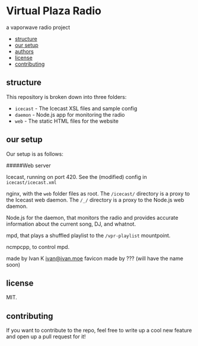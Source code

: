 Virtual Plaza Radio
===

a vaporwave radio project


* [structure](#structure)
* [our setup](#setup)
* [authors](#authors)
* [license](#license)
* [contributing](#contributing)

<a name='structure'></a>

structure
---

This repository is broken down into three folders:

* `icecast` - The Icecast XSL files and sample config
* `daemon` - Node.js app for monitoring the radio
* `web` - The static HTML files for the website

<a name='setup'></a>

our setup
---

Our setup is as follows:

#####Web server

Icecast, running on port 420. See the (modified) config in `icecast/icecast.xml`

nginx, with the `web` folder files as root.
The `/icecast/` directory is a proxy to the Icecast web daemon.
The `/_/` directory is a proxy to the Node.js web daemon.

Node.js for the daemon, that monitors the radio and provides accurate
information about the current song, DJ, and whatnot.

mpd, that plays a shuffled playlist to the `/vpr-playlist` mountpoint.

ncmpcpp, to control mpd.

<a name='authors'></a>

made by Ivan K <ivan@ivan.moe>
favicon made by ??? (will have the name soon)


<a name='license'></a>

license
---

MIT.

<a name='contributing'></a>

contributing
---

If you want to contribute to the repo, feel free to write up a cool new feature
and open up a pull request for it!